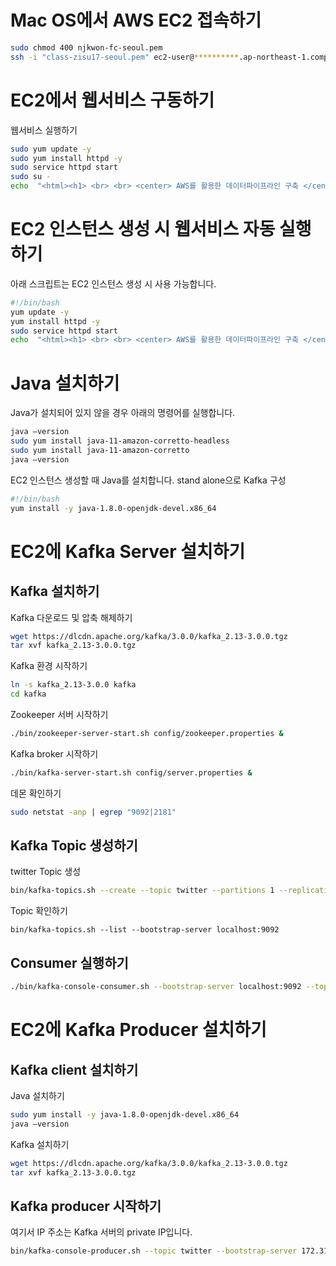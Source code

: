 # Mac OS에서 AWS EC2 접속하기
```bash
sudo chmod 400 njkwon-fc-seoul.pem
ssh -i "class-zisu17-seoul.pem" ec2-user@**********.ap-northeast-1.compute.amazonaws.com
```

# EC2에서 웹서비스 구동하기
웹서비스 실행하기
```bash
sudo yum update -y 
sudo yum install httpd -y 
sudo service httpd start
sudo su - 
echo  "<html><h1> <br> <br> <center> AWS를 활용한 데이터파이프라인 구축 </center> </h1></html>" > /var/www/html/index.html
```

# EC2 인스턴스 생성 시 웹서비스 자동 실행하기
아래 스크립트는 EC2 인스턴스 생성 시 사용 가능합니다.
```bash
#!/bin/bash 
yum update -y 
yum install httpd -y 
sudo service httpd start
echo  "<html><h1> <br> <br> <center> AWS를 활용한 데이터파이프라인 구축 </center> </h1></html>" > /var/www/html/index.html
```

# Java 설치하기
Java가 설치되어 있지 않을 경우 아래의 명령어를 실행합니다.
```bash
java –version
sudo yum install java-11-amazon-corretto-headless
sudo yum install java-11-amazon-corretto
java –version
```

EC2 인스턴스 생성할 때 Java를 설치합니다.
stand alone으로 Kafka 구성
```bash
#!/bin/bash 
yum install -y java-1.8.0-openjdk-devel.x86_64
```

# EC2에 Kafka Server 설치하기
## Kafka 설치하기
Kafka 다운로드 및 압축 해제하기
```bash
wget https://dlcdn.apache.org/kafka/3.0.0/kafka_2.13-3.0.0.tgz
tar xvf kafka_2.13-3.0.0.tgz
```

Kafka 환경 시작하기
```bash
ln -s kafka_2.13-3.0.0 kafka
cd kafka
```

Zookeeper 서버 시작하기
```bash
./bin/zookeeper-server-start.sh config/zookeeper.properties &
```

Kafka broker 시작하기
```bash
./bin/kafka-server-start.sh config/server.properties &
```

데몬 확인하기
```bash
sudo netstat -anp | egrep "9092|2181"
```

## Kafka Topic 생성하기
twitter Topic 생성
```bash
bin/kafka-topics.sh --create --topic twitter --partitions 1 --replication-factor 1 --bootstrap-server localhost:9092  &
```

Topic 확인하기
```
bin/kafka-topics.sh --list --bootstrap-server localhost:9092
```

## Consumer 실행하기
```bash
./bin/kafka-console-consumer.sh --bootstrap-server localhost:9092 --topic twitter --from-beginning
```

# EC2에 Kafka Producer 설치하기
## Kafka client 설치하기
Java 설치하기
```bash
sudo yum install -y java-1.8.0-openjdk-devel.x86_64
java –version
```

Kafka 설치하기
```bash
wget https://dlcdn.apache.org/kafka/3.0.0/kafka_2.13-3.0.0.tgz
tar xvf kafka_2.13-3.0.0.tgz
```

## Kafka producer 시작하기
여기서 IP 주소는 Kafka 서버의 private IP입니다.
```bash
bin/kafka-console-producer.sh --topic twitter --bootstrap-server 172.31.15.105:9092
```

